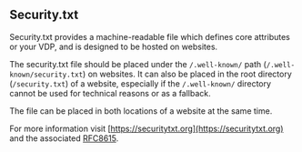 ## Security.txt


Security.txt provides a machine-readable file which defines core attributes or your VDP, and is designed to be hosted on websites. 

The security.txt file should be placed under the `/.well-known/` path (`/.well-known/security.txt`) on websites. It can also be placed in the root directory (`/security.txt`) of a website, especially if the `/.well-known/` directory cannot be used for technical reasons or as a fallback.

The file can be placed in both locations of a website at the same time.

For more information visit [https://securitytxt.org](https://securitytxt.org) and the associated [RFC8615](https://tools.ietf.org/html/rfc8615).

